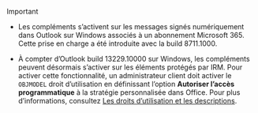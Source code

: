   > [!IMPORTANT]
  >
  > - Les compléments s’activent sur les messages signés numériquement dans Outlook sur Windows associés à un abonnement Microsoft 365. Cette prise en charge a été introduite avec la build 8711.1000.
  >
  > - À compter d’Outlook build 13229.10000 sur Windows, les compléments peuvent désormais s’activer sur les éléments protégés par IRM. Pour activer cette fonctionnalité, un administrateur client doit activer le `OBJMODEL` droit d’utilisation en définissant l’option **Autoriser l’accès programmatique** à la stratégie personnalisée dans Office. Pour plus d’informations, consultez [Les droits d’utilisation et les descriptions](/azure/information-protection/configure-usage-rights).
